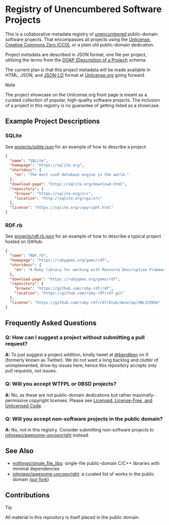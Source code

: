 # Registry of Unencumbered Software Projects

This is a collaborative metadata registry of
[unencumbered](https://ar.to/2010/01/dissecting-the-unlicense)
public-domain software projects. That encompasses all projects using the
[Unlicense](https://unlicense.org), [Creative Commons Zero
(CC0)](https://creativecommons.org/publicdomain/zero/1.0/), or a plain
old public-domain dedication.

Project metadata are described in JSON format, one file per project,
utilizing the terms from the [DOAP (Description of a
Project)](https://github.com/ewilderj/doap) schema.

The current plan is that this project metadata will be made available in
HTML, JSON, and [JSON-LD](https://en.wikipedia.org/wiki/JSON-LD) format
at [Unlicense.org](https://unlicense.org) going forward.

> [!NOTE]
> The project showcase on the Unlicense.org front page is meant as a curated
> collection of popular, high-quality software projects. The inclusion of a
> project in this registry is no guarantee of getting listed as a showcase.

## Example Project Descriptions

### SQLite

See
[projects/sqlite.json](https://github.com/unlicense/unencumbered-software/blob/master/projects/sqlite.json)
for an example of how to describe a project:

``` json
{
  "name": "SQLite",
  "homepage": "https://sqlite.org",
  "shortdesc": {
    "en": "The most used database engine in the world."
  },
  "download-page": "https://sqlite.org/download.html",
  "repository": {
    "browse": "https://sqlite.org/src",
    "location": "http://sqlite.org/cgi/src"
  },
  "license": "https://sqlite.org/copyright.html"
}
```

### RDF.rb

See
[projects/rdf.rb.json](https://github.com/unlicense/unencumbered-software/blob/master/projects/rdf.rb.json)
for an example of how to describe a typical project hosted on GitHub:

``` json
{
  "name": "RDF.rb",
  "homepage": "https://rubygems.org/gems/rdf",
  "shortdesc": {
    "en": "A Ruby library for working with Resource Description Framework (RDF) data."
  },
  "download-page": "https://rubygems.org/gems/rdf",
  "repository": {
    "browse": "https://github.com/ruby-rdf/rdf",
    "location": "https://github.com/ruby-rdf/rdf.git"
  },
  "license": "https://github.com/ruby-rdf/rdf/blob/develop/UNLICENSE"
}
```

## Frequently Asked Questions

### Q: How can I suggest a project without submitting a pull request?

**A:** To just suggest a project addition, kindly tweet at
[@bendiken](https://x.com/bendiken) on X (formerly known as Twitter).
We do not want a long backlog and clutter of unimplemented, drive-by issues
here; hence this repository accepts only pull requests, not issues.

### Q: Will you accept WTFPL or 0BSD projects?

**A:** No, as these are not public-domain dedications but rather
maximally-permissive copyright licenses. Please see [Licensed,
License-Free, and Unlicensed
Code](https://ar.to/2010/12/licensing-and-unlicensing).

### Q: Will you accept non-software projects in the public domain?

**A:** No, not in this registry. Consider submitting non-software
projects to
[johnjago/awesome-uncopyright](https://github.com/johnjago/awesome-uncopyright)
instead.

## See Also

- [nothings/single_file_libs](https://github.com/nothings/single_file_libs):
  single-file public-domain C/C++ libraries with minimal dependencies
- [johnjago/awesome-uncopyright](https://github.com/johnjago/awesome-uncopyright):
  a curated list of works in the public domain
  ([our fork](https://github.com/unlicense/awesome-uncopyright))

## Contributions

> [!TIP]
> All material in this repository is itself placed in the public domain.
